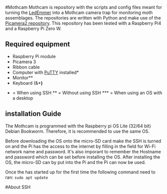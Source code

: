 #Mothcam
Mothcam is repository with the scripts and config files meant for turning the [LedEmmer](https://www.vlinderstichting.nl/wat-wij-doen/meetnetten/meetnet-nachtvlinders/ledemmers/) into a Mothcam camera trap for monitoring moth assemblages. The repositories are written with Python and make use of the [Picamera2 repository](https://github.com/raspberrypi/picamera2/tree/main). This repository has been tested with a Raspberry Pi4 and a Raspberry Pi Zero W.

## Required equipment
- Raspberry Pi module
- Picamera 3
- Ribbon cable
- Computer with [PuTTY](https://www.putty.org/) installed*
- Monitor**
- Keyboard (&***)**

* = When using SSH
** = Without using SSH
*** = When using an OS with a desktop
  
## installation Guide
The Mothcam is programmed with the Raspberry pi OS Lite (32/64 bit) Debian Bookworm. Therefore, it is recommended to use the same OS. 

Before downloading the OS onto the micro-SD card make the SSH is turned on and the Pi has the access to the internet by filling in the field for Wi-Fi network name and password. It's also imporant to remember the Hostname and password which can be set before installing the OS. After installing the OS, the micro-SD can by put into the Pi and the Pi can now be used.

Once the has started up for the first time the following command need to ran:
  ```sudo apt update```

#About SSH

<!--]
**Mothcam/Mothcam** is a ✨ _special_ ✨ repository because its `README.md` (this file) appears on your GitHub profile.

Here are some ideas to get you started:

- 🔭 I’m currently working on ...
- 🌱 I’m currently learning ...
- 👯 I’m looking to collaborate on ...
- 🤔 I’m looking for help with ...
- 💬 Ask me about ...
- 📫 How to reach me: ...
- 😄 Pronouns: ...
- ⚡ Fun fact: ...
-->
